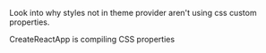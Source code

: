 Look into why styles not in theme provider aren't using css custom properties.

CreateReactApp is compiling CSS properties